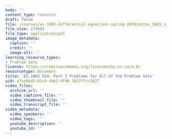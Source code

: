 ```yaml
---
body: ''
content_type: resource
draft: false
file: /courses/es-1803-differential-equations-spring-2024/mites_1803_s24_parti-problems.pdf
file_size: 274683
file_type: application/pdf
image_metadata:
  caption: ''
  credit: ''
  image-alt: ''
learning_resource_types:
- Problem Sets
license: https://creativecommons.org/licenses/by-nc-sa/4.0/
resourcetype: Document
title: 'ES.1803 S24: Part I Problems for All of the Problem Sets'
uid: a7cdbb45-61c6-4bb2-9f96-3b27ffcc5627
video_files:
  archive_url: ''
  video_captions_file: ''
  video_thumbnail_file: ''
  video_transcript_file: ''
video_metadata:
  video_speakers: ''
  video_tags: ''
  youtube_description: ''
  youtube_id: ''
---
```

